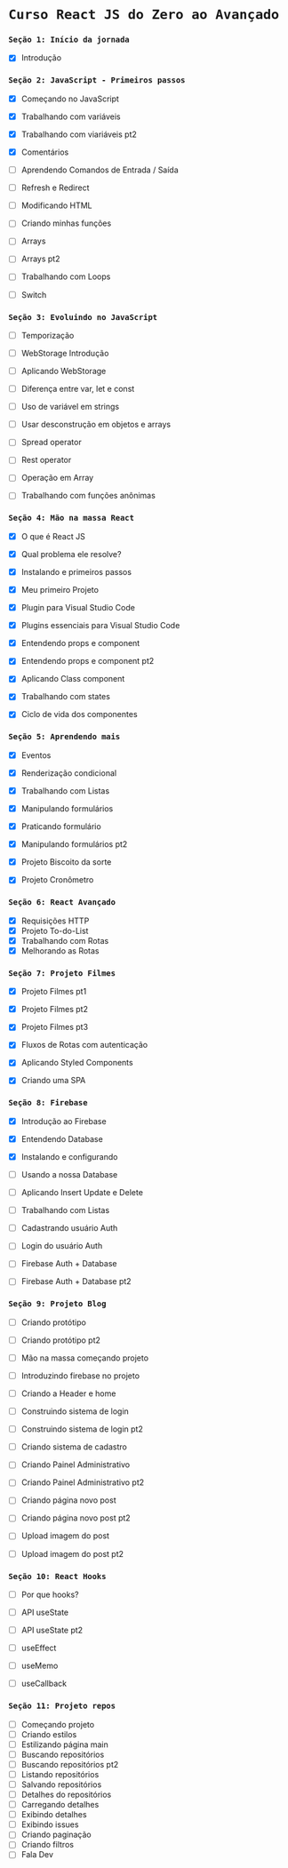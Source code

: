 # `Curso React JS do Zero ao Avançado`



### `Seção 1: Início da jornada`
- [x] Introdução


### `Seção 2: JavaScript - Primeiros passos`
- [x] Começando no JavaScript  
- [x] Trabalhando com variáveis  
- [x] Trabalhando com viariáveis pt2  
- [x] Comentários  
- [ ] Aprendendo Comandos de Entrada / Saída  
- [ ] Refresh e Redirect  
- [ ] Modificando HTML  
- [ ] Criando minhas funções  
- [ ] Arrays  
- [ ] Arrays pt2  
- [ ] Trabalhando com Loops  
- [ ] Switch  


### `Seção 3: Evoluindo no JavaScript`
- [ ] Temporização  
- [ ] WebStorage Introdução  
- [ ] Aplicando WebStorage  
- [ ] Diferença entre var, let e const  
- [ ] Uso de variável em strings  
- [ ] Usar desconstrução em objetos e arrays  
- [ ] Spread operator  
- [ ] Rest operator  
- [ ] Operação em Array  
- [ ] Trabalhando com funções anônimas  


### `Seção 4: Mão na massa React`
- [x] O que é React JS  
- [x] Qual problema ele resolve?   
- [x] Instalando e primeiros passos  
- [x] Meu primeiro Projeto  
- [x] Plugin para Visual Studio Code  
- [x] Plugins essenciais para Visual Studio Code  
- [x] Entendendo props e component  
- [x] Entendendo props e component pt2  
- [x] Aplicando Class component  
- [x] Trabalhando com states  
- [x] Ciclo de vida dos componentes  


### `Seção 5: Aprendendo mais`
- [x] Eventos  
- [x] Renderização condicional  
- [x] Trabalhando com Listas  
- [x] Manipulando formulários  
- [x] Praticando formulário  
- [x] Manipulando formulários pt2  
- [x] Projeto Biscoito da sorte  
- [x] Projeto Cronômetro  


### `Seção 6: React Avançado`
- [x] Requisições HTTP  
- [x] Projeto To-do-List  
- [x] Trabalhando com Rotas  
- [x] Melhorando as Rotas  

### `Seção 7: Projeto Filmes`
- [x] Projeto Filmes pt1  
- [x] Projeto Filmes pt2  
- [x] Projeto Filmes pt3  
- [x] Fluxos de Rotas com autenticação  
- [x] Aplicando Styled Components  
- [x] Criando uma SPA  


### `Seção 8: Firebase`
- [x] Introdução ao Firebase  
- [x] Entendendo Database  
- [x] Instalando e configurando  
- [ ] Usando a nossa Database  
- [ ] Aplicando Insert Update e Delete  
- [ ] Trabalhando com Listas  
- [ ] Cadastrando usuário Auth  
- [ ] Login do usuário Auth  
- [ ] Firebase Auth + Database  
- [ ] Firebase Auth + Database pt2  


### `Seção 9: Projeto Blog`
- [ ] Criando protótipo  
- [ ] Criando protótipo pt2  
- [ ] Mão na massa começando projeto  
- [ ] Introduzindo firebase no projeto  
- [ ] Criando a Header e home  
- [ ] Construindo sistema de login  
- [ ] Construindo sistema de login pt2  
- [ ] Criando sistema de cadastro  
- [ ] Criando Painel Administrativo  
- [ ] Criando Painel Administrativo pt2  
- [ ] Criando página novo post  
- [ ] Criando página novo post pt2  
- [ ] Upload imagem do post  
- [ ] Upload imagem do post pt2  


### `Seção 10: React Hooks`
- [ ] Por que hooks?  
- [ ] API useState  
- [ ] API useState pt2  
- [ ] useEffect  
- [ ] useMemo  
- [ ] useCallback  


### `Seção 11: Projeto repos`
- [ ] Começando projeto  
- [ ] Criando estilos  
- [ ] Estilizando página main  
- [ ] Buscando repositórios  
- [ ] Buscando repositórios pt2  
- [ ] Listando repositórios  
- [ ] Salvando repositórios  
- [ ] Detalhes do repositórios  
- [ ] Carregando detalhes  
- [ ] Exibindo detalhes  
- [ ] Exibindo issues  
- [ ] Criando paginação  
- [ ] Criando filtros  
- [ ] Fala Dev  